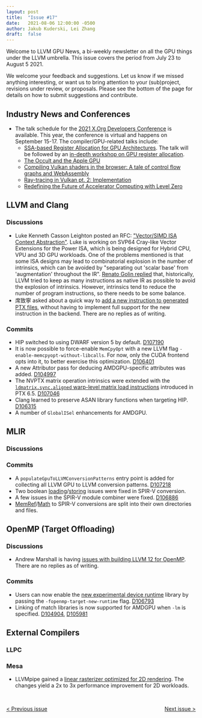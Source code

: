 ```yaml
---
layout: post
title:  "Issue #17"
date:   2021-08-06 12:00:00 -0500
author: Jakub Kuderski, Lei Zhang
draft:  false
---
```


Welcome to LLVM GPU News, a bi-weekly newsletter on all the GPU things under the LLVM umbrella.
This issue covers the period from July 23 to August 5 2021.

We welcome your feedback and suggestions. Let us know if we missed anything interesting, or want us to bring attention to your (sub)project, revisions under review, or proposals. Please see the bottom of the page for details on how to submit suggestions and contribute.


## Industry News and Conferences

*  The talk schedule for the [2021 X.Org Developers Conference](https://indico.freedesktop.org/event/1/page/1-overview) is available. This year, the conference is virtual and happens on September 15-17. The compiler/GPU-related talks include:
   -  [SSA-based Register Allocation for GPU Architectures](https://indico.freedesktop.org/event/1/contributions/7/). The talk will be followed by an [in-depth workshop on GPU register allocation](https://indico.freedesktop.org/event/1/contributions/1/).
   -  [The Occult and the Apple GPU](https://indico.freedesktop.org/event/1/contributions/10/)
   -  [Compiling Vulkan shaders in the browser: A tale of control flow graphs and WebAssembly](https://indico.freedesktop.org/event/1/contributions/22/)
   -  [Ray-tracing in Vulkan pt. 2: Implementation](https://indico.freedesktop.org/event/1/contributions/17/)
   -  [Redefining the Future of Accelerator Computing with Level Zero](https://indico.freedesktop.org/event/1/contributions/13/)


##  LLVM and Clang

### Discussions

*  Luke Kenneth Casson Leighton posted an RFC: ["Vector/SIMD ISA Context Abstraction"](https://lists.llvm.org/pipermail/llvm-dev/2021-July/152008.html). Luke is working on SVP64 Cray-like Vector Extensions for the Power ISA, which is being designed for Hybrid CPU, VPU and 3D GPU workloads. One of the problems mentioned is that some ISA designs may lead to combinatorial explosion in the number of intrinsics, which can be avoided by "separating out 'scalar base' from 'augmentation' throughout the IR". [Renato Golin replied](https://lists.llvm.org/pipermail/llvm-dev/2021-August/152025.html) that, historically, LLVM tried to keep as many instructions as native IR as possible to avoid the explosion of intrinsics. However, intrinsics tend to reduce the number of program instructions, so there needs to be some balance.
*  席致寧 asked about a quick way to [add a new instruction to generated PTX files](https://lists.llvm.org/pipermail/llvm-dev/2021-August/152047.html), without having to implement full support for the new instruction in the backend. There are no replies as of writing.

### Commits

*  HIP switched to using DWARF version 5 by default. [D107190](https://reviews.llvm.org/D107190)
*  It is now possible to force-enable `MemCpyOpt` with a new LLVM flag `-enable-memcpyopt-without-libcalls`. For now, only the CUDA frontend opts into it, to better exercise this optimization. [D106401](https://reviews.llvm.org/D106401)
*  A new Attributor pass for deducing AMDGPU-specific attributes was added. [D104997](https://reviews.llvm.org/D104997)
*  The NVPTX matrix operation intrinsics were extended with the [`ldmatrix.sync.aligned` warp-level matrix load instructions](https://docs.nvidia.com/cuda/parallel-thread-execution/index.html#warp-level-matrix-instructions-ldmatrix) introduced in PTX 6.5. [D107046](https://reviews.llvm.org/D107046)
*  Clang learned to preserve ASAN library functions when targeting HIP. [D106315](https://reviews.llvm.org/D106315)
*  A number of `GlobalISel` enhancements for AMDGPU.


## MLIR

### Discussions

### Commits

*  A `populateGpuToLLVMConversionPatterns` entry point is added for collecting all LLVM GPU to LLVM conversion patterns. [D107218](https://reviews.llvm.org/D107218) 
*  Two boolean [loading](https://reviews.llvm.org/D107119)/[storing](https://reviews.llvm.org/D107114) issues were fixed in SPIR-V conversion.
*  A few issues in the SPIR-V module combiner were fixed. [D106886](https://reviews.llvm.org/D106886)
*  [MemRef](https://reviews.llvm.org/D107094)/[Math](https://reviews.llvm.org/D107093) to SPIR-V conversions are split into their own directories and files. 


## OpenMP (Target Offloading)

### Discussions

*  Andrew Marshall is having [issues with building LLVM 12 for OpenMP](https://llvm.discourse.group/t/problem-compiling-openmp-project-for-llvm-12/4034). There are no replies as of writing.

### Commits

*  Users can now enable the [new experimental device runtime](https://lists.llvm.org/pipermail/openmp-dev/2021-August/004073.html) library by passing the `-fopenmp-target-new-runtime` flag. [D106793](https://reviews.llvm.org/D106793)
*  Linking of match libraries is now supported for AMDGPU when `-lm` is specified. [D104904](https://reviews.llvm.org/D104904), [D105981](https://reviews.llvm.org/D105981)


## External Compilers

### LLPC

### Mesa
*  LLVMpipe gained a [linear rasterizer optimized for 2D rendering](https://gitlab.freedesktop.org/mesa/mesa/-/merge_requests/11969). The changes yield a 2x to 3x performance improvement for 2D workloads.


<br/>
<p style="text-align:left;">
    <a href="{% post_url 2021-07-23-issue-16 %}"> < Previous issue</a>
    <span style="float:right;">
        <a href="{% post_url 2021-08-20-issue-18 %}"> Next issue > </a>
    </span>
</p>
